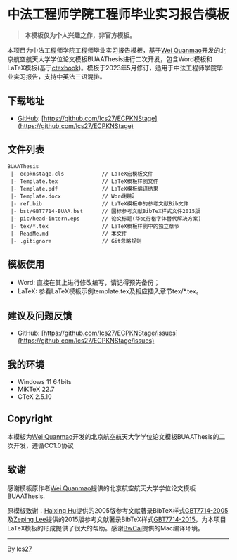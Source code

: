 #  中法工程师学院工程师毕业实习报告模板

> **本模板仅为个人兴趣之作，非官方模板。**

本项目为中法工程师学院工程师毕业实习报告模板，基于[Wei Quanmao](https://weiquanmao.github.io/)开发的北京航空航天大学学位论文模板BUAAThesis进行二次开发，包含Word模板和LaTeX模板(基于[ctexbook](https://ctan.org/pkg/ctex))。模板于2023年5月修订，适用于中法工程师学院毕业实习报告，支持中英法三语混排。


## 下载地址

+ [GitHub](https://github.com/lcs27): [https://github.com/lcs27/ECPKNStage](https://github.com/lcs27/ECPKNStage)

## 文件列表

```
BUAAThesis
 |- ecpknstage.cls            // LaTeX宏模板文件
 |- Template.tex              // LaTeX模板样例文件
 |- Template.pdf              // LaTeX模板编译结果
 |- Template.docx             // Word模板
 |- ref.bib                   // LaTeX模板中的参考文献Bib文件
 |- bst/GBT7714-BUAA.bst      // 国标参考文献BibTeX样式文件2015版
 |- pic/head-intern.eps       // 论文标题(华文行楷字体替代解决方案)
 |- tex/*.tex                 // LaTeX模板样例中的独立章节
 |- ReadMe.md                 // 本文件
 |- .gitignore                // Git忽略规则
```

## 模板使用

+ Word: 直接在其上进行修改编写，请记得预先备份；
+ LaTeX: 参看LaTeX模板示例template.tex及相应插入章节tex/*.tex。

## 建议及问题反馈

+ GitHub: [https://github.com/lcs27/ECPKNStage/issues](https://github.com/lcs27/ECPKNStage/issues)

## 我的环境

+ Windows 11 64bits
+ MiKTeX 22.7
+ CTeX 2.5.10

## Copyright
本模板为[Wei Quanmao](https://weiquanmao.github.io/)开发的北京航空航天大学学位论文模板BUAAThesis的二次开发，遵循CC1.0协议

## 致谢

感谢模板原作者[Wei Quanmao](https://weiquanmao.github.io/)提供的北京航空航天大学学位论文模板BUAAThesis.

原模板致谢：[Haixing Hu](https://github.com/Haixing-Hu)提供的2005版参考文献著录BibTeX样式[GBT7714-2005](https://github.com/Haixing-Hu/GBT7714-2005-BibTeX-Style)及[Zeping Lee](https://github.com/zepinglee)提供的2015版参考文献著录BibTeX样式[GBT7714-2015](https://github.com/zepinglee/gbt7714-bibtex-style)，为本项目LaTeX模板的形成提供了很大的帮助。感谢[BwCai](https://github.com/BwCai)提供的Mac编译环境。

***
By [lcs27](https://github.com/lcs27)

